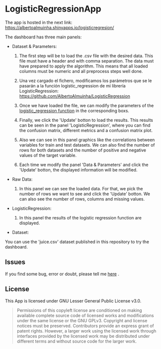 # LogisticRegressionApp

The app is hosted in the next link: https://albertoalmuinha.shinyapps.io/logisticregresion/

The dashboard has three main panels:

- Dataset & Parameters:
  
  1. The first step will be to load the .csv file with the desired data. This file must have a header and with comma separation. The data must have prepared to apply the algorithm. This means that all loaded columns must be numeric and all preprocess steps well done.
  
  2. Una vez cargado el fichero, modificamos los parámetros que se le pasarán a la función logistic_regression de mi librería LogisticRegression: https://github.com/AlbertoAlmuinha/LogisticRegression
  
  2. Once we have loaded the file, we can modify the parameters of the [logistic_regression function](https://github.com/AlbertoAlmuinha/LogisticRegression) in the corresponding boxs.

  3. Finally, we click the 'Update' botton to load the results. This results can be seen in the panel 'LogisticRegression', where you can find the confusion matrix, different metrics and a confusion matrix plot.
  
  4. Also we can see in this panel graphics like the correlations between variables for train and test datasets. We can also find the number of rows for both datasets and the number of positive and negative values of the target variable.
  
  5. Each time we modify the panel 'Data & Parameters' and click the 'Update' botton, the displayed information will be modified.
  
- Raw Data:
  
  1. In this panel we can see the loaded data. For that, we pick the number of rows we want to see and click the 'Update' botton. We can also see the number of rows, columns and missing values.

- LogisticRegression:

  1. In this panel the results of the logistic regression function are displayed.
    
- Dataset:

You can use the 'juice.csv' dataset published in this repository to try the dashboard.

## Issues

If you find some bug, error or doubt, please tell me [here](https://github.com/AlbertoAlmuinha/LogisticRegressionApp/issues) .

## License

This App is licensed under GNU Lesser General Public License v3.0.

> Permissions of this copyleft license are conditioned on making available complete source code of licensed works and modifications under the same license or the GNU GPLv3. Copyright and license notices must be preserved. Contributors provide an express grant of patent rights. However, a larger work using the licensed work through interfaces provided by the licensed work may be distributed under different terms and without source code for the larger work.
